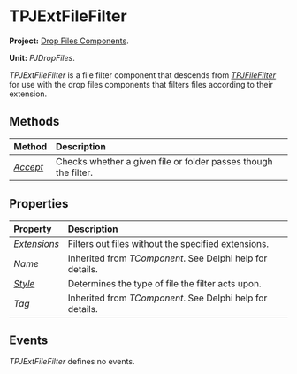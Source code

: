 <a href='Hidden comment: 
$Rev$
$Date$
'></a>

# TPJExtFileFilter #

**Project:** [Drop Files Components](DropFilesComponents.md).

**Unit:** _PJDropFiles_.

_TPJExtFileFilter_ is a file filter component that descends from _[TPJFileFilter](TPJFileFilter.md)_ for use with the drop files components that filters files according to their extension.

## Methods ##

| **Method** | **Description** |
|:-----------|:----------------|
| _[Accept](TPJExtFileFilterAccept.md)_ | Checks whether a given file or folder passes though the filter. |

## Properties ##

| **Property** | **Description** |
|:-------------|:----------------|
| _[Extensions](TPJExtFileFilterExtensions.md)_ | Filters out files without the specified extensions. |
| _Name_ | Inherited from _TComponent_. See Delphi help for details. |
| _[Style](TPJExtFileFilterStyle.md)_ | Determines the type of file the filter acts upon. |
| _Tag_ | Inherited from _TComponent_. See Delphi help for details. |

## Events ##

_TPJExtFileFilter_ defines no events.
